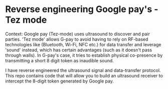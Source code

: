 # Reverse engineering Google pay's -Tez mode
Context: Google pay (Tez-mode) uses ultrasound to discover and pair parties. 'Tez mode' allows G-pay to avoid having to rely on RF-based technologies like (Bluetooth, Wi-Fi, NFC etc.) for data transfer and leverage 'sound' instead, which has certain advantages (such as it doesn't pass through walls). In G-pay's case, it tries to establish physical co-presence by transmitting a short 8 digit token as inaudible sound. 

I have reverse engineered the ultrasound signal and data-transfer protocol. This repo contains code that will allow you to build an ultrasound receiver to intercept the 8-digit token generated by Google pay.  
